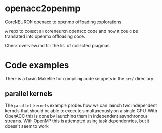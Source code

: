 # openacc2openmp
CoreNEURON openacc to openmp offloading explorations

A repo to collect all coreneuron openacc code and how it could be translated into openmp offloading
code.

Check overview.md for the list of collected pragmas.

# Code examples
There is a basic Makefile for compiling code snippets in the `src/` directory.

## parallel kernels
The `parallel_kernels` example probes how we can launch two independent kernels that should be able to execute simultaneously on a single GPU.
With OpenACC this is done by launching them in independent asynchronous streams.
With OpenMP this is attempted using task dependencies, but it doesn't seem to work.
